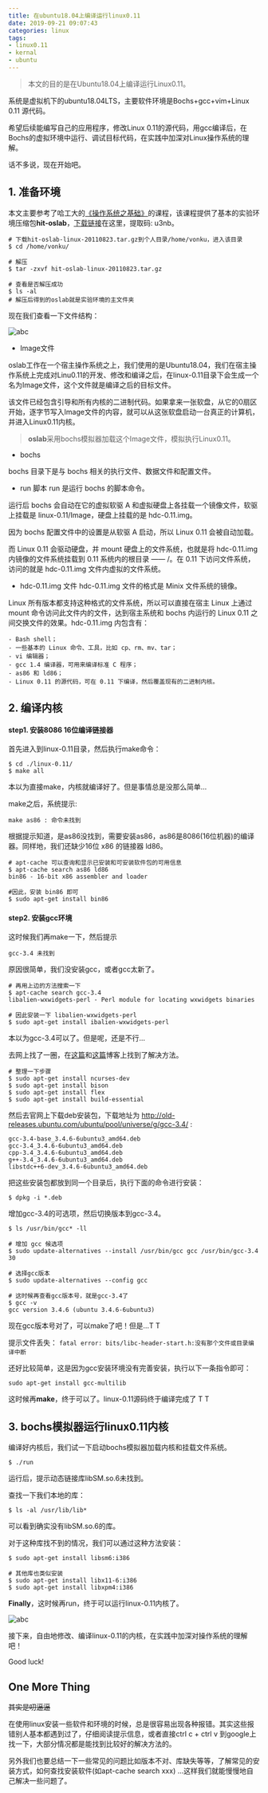 ```yaml
---
title: 在ubuntu18.04上编译运行linux0.11
date: 2019-09-21 09:07:43
categories: linux
tags: 
- linux0.11
- kernal
- ubuntu
---
```


>本文的目的是在Ubuntu18.04上编译运行Linux0.11。

系统是虚拟机下的ubuntu18.04LTS，主要软件环境是Bochs+gcc+vim+Linux 0.11 源代码。

希望后续能编写自己的应用程序，修改Linux 0.11的源代码，用gcc编译后，在Bochs的虚拟环境中运行、调试目标代码，在实践中加深对Linux操作系统的理解。

话不多说，现在开始吧。

<!--more-->

## 1. 准备环境
本文主要参考了哈工大的[《操作系统之基础》][link1]的课程，该课程提供了基本的实验环境压缩包**hit-oslab**，[下载链接][link4]在这里，提取码: u3nb。

``` shell
# 下载hit-oslab-linux-20110823.tar.gz到个人目录/home/vonku，进入该目录 
$ cd /home/vonku/

# 解压
$ tar -zxvf hit-oslab-linux-20110823.tar.gz 

# 查看是否解压成功
$ ls -al
# 解压后得到的oslab就是实验环境的主文件夹
```

现在我们查看一下文件结构：

![abc](在ubuntu18-04上编译运行linux0-11/1.png)

- Image文件

oslab工作在一个宿主操作系统之上，我们使用的是Ubuntu18.04，我们在宿主操作系统上完成对Linu0.11的开发、修改和编译之后，在linux-0.11目录下会生成一个名为Image文件，这个文件就是编译之后的目标文件。

该文件已经包含引导和所有内核的二进制代码。如果拿来一张软盘，从它的0扇区开始，逐字节写入Image文件的内容，就可以从这张软盘启动一台真正的计算机，并进入Linux0.11内核。

>**oslab**采用bochs模拟器加载这个Image文件，模拟执行Linux0.11。

- bochs

bochs 目录下是与 bochs 相关的执行文件、数据文件和配置文件。

- run 脚本
run 是运行 bochs 的脚本命令。

运行后 bochs 会自动在它的虚拟软驱 A 和虚拟硬盘上各挂载一个镜像文件，软驱上挂载是 linux-0.11/Image，硬盘上挂载的是 hdc-0.11.img。

因为 bochs 配置文件中的设置是从软驱 A 启动，所以 Linux 0.11 会被自动加载。

而 Linux 0.11 会驱动硬盘，并 mount 硬盘上的文件系统，也就是将 hdc-0.11.img 内镜像的文件系统挂载到 0.11 系统内的根目录 —— /。在 0.11 下访问文件系统，访问的就是 hdc-0.11.img 文件内虚拟的文件系统。

- hdc-0.11.img 文件
hdc-0.11.img 文件的格式是 Minix 文件系统的镜像。

Linux 所有版本都支持这种格式的文件系统，所以可以直接在宿主 Linux 上通过 mount 命令访问此文件内的文件，达到宿主系统和 bochs 内运行的 Linux 0.11 之间交换文件的效果。hdc-0.11.img 内包含有：

```
- Bash shell；
- 一些基本的 Linux 命令、工具，比如 cp、rm、mv、tar；
- vi 编辑器；
- gcc 1.4 编译器，可用来编译标准 C 程序；
- as86 和 ld86；
- Linux 0.11 的源代码，可在 0.11 下编译，然后覆盖现有的二进制内核。
```
## 2. 编译内核
#### step1. 安装8086 16位编译链接器
 首先进入到linux-0.11目录，然后执行make命令：
```shell
$ cd ./linux-0.11/
$ make all
```
本以为直接make，内核就编译好了。但是事情总是没那么简单...

make之后，系统提示:
```
make as86 : 命令未找到
```
根据提示知道，是as86没找到，需要安装as86，as86是8086(16位机器)的编译器。同样地，我们还缺少16位 x86 的链接器 ld86。

```shell
# apt-cache 可以查询和显示已安装和可安装软件包的可用信息
$ apt-cache search as86 ld86
bin86 - 16-bit x86 assembler and loader

#因此，安装 bin86 即可
$ sudo apt-get install bin86
```
#### step2. 安装gcc环境
这时候我们再make一下，然后提示
```
gcc-3.4 未找到
```
原因很简单，我们没安装gcc，或者gcc太新了。
```shell
# 再用上边的方法搜索一下
$ apt-cache search gcc-3.4
libalien-wxwidgets-perl - Perl module for locating wxwidgets binaries

# 因此安装一下 libalien-wxwidgets-perl
$ sudo apt-get install ibalien-wxwidgets-perl
```

本以为gcc-3.4可以了。但是呢，还是不行...

去网上找了一圈，在[这篇][link2]和[这篇][link3]博客上找到了解决方法。
```shell
# 整理一下步骤
$ sudo apt-get install ncurses-dev
$ sudo apt-get install bison
$ sudo apt-get install flex
$ sudo apt-get install build-essential
```
然后去官网上下载deb安装包，下载地址为 http://old-releases.ubuntu.com/ubuntu/pool/universe/g/gcc-3.4/ :
```shell
gcc-3.4-base_3.4.6-6ubuntu3_amd64.deb
gcc-3.4_3.4.6-6ubuntu3_amd64.deb
cpp-3.4_3.4.6-6ubuntu3_amd64.deb
g++-3.4_3.4.6-6ubuntu3_amd64.deb
libstdc++6-dev_3.4.6-6ubuntu3_amd64.deb
```
把这些安装包都放到同一个目录后，执行下面的命令进行安装：
```shell
$ dpkg -i *.deb
```
增加gcc-3.4的可选项，然后切换版本到gcc-3.4。
```shell
$ ls /usr/bin/gcc* -ll

# 增加 gcc 候选项
$ sudo update-alternatives --install /usr/bin/gcc gcc /usr/bin/gcc-3.4 30

# 选择gcc版本
$ sudo update-alternatives --config gcc

# 这时候再查看gcc版本号，就是gcc-3.4了
$ gcc -v
gcc version 3.4.6 (ubuntu 3.4.6-6ubuntu3)
```

现在gcc版本号对了，可以make了吧！但是...T T

提示文件丢失： `fatal error: bits/libc-header-start.h:没有那个文件或目录编译中断`

还好比较简单，这是因为gcc安装环境没有完善安装，执行以下一条指令即可：
```
sudo apt-get install gcc-multilib
```
这时候再**make**，终于可以了。linux-0.11源码终于编译完成了 T T

## 3. bochs模拟器运行linux0.11内核
编译好内核后，我们试一下启动bochs模拟器加载内核和挂载文件系统。
```shell
$ ./run
```
运行后，提示动态链接库libSM.so.6未找到。

查找一下我们本地的库：
```shell
$ ls -al /usr/lib/lib*
```
可以看到确实没有libSM.so.6的库。

对于这种库找不到的情况，我们可以通过这种方法安装：
```
$ sudo apt-get install libsm6:i386

# 其他库也类似安装
$ sudo apt-get install libx11-6:i386
$ sudo apt-get install libxpm4:i386
```

**Finally**，这时候再run，终于可以运行linux-0.11内核了。

![abc](在ubuntu18-04上编译运行linux0-11/2.png)

接下来，自由地修改、编译linux-0.11的内核，在实践中加深对操作系统的理解吧！

Good luck!


## One More Thing
~~其实是叨逼逼~~

在使用linux安装一些软件和环境的时候，总是很容易出现各种报错。其实这些报错别人基本都遇到过了，仔细阅读提示信息，或者直接ctrl c + ctrl v 到google上找一下，大部分情况都是能找到比较好的解决方法的。

另外我们也要总结一下一些常见的问题比如版本不对、库缺失等等，了解常见的安装方式，如何查找安装软件(如apt-cache search xxx) ...这样我们就能慢慢地自己解决一些问题了。




[link1]:https://mooc.study.163.com/course/1000002004#/info
[link2]:https://blog.csdn.net/u014069939/article/details/90726175
[link3]:https://blog.csdn.net/littleflypig/article/details/79584349
[link4]:http://pan.baidu.com/s/1rP0Bc1_DUVCL-7_g_YJHeQ 